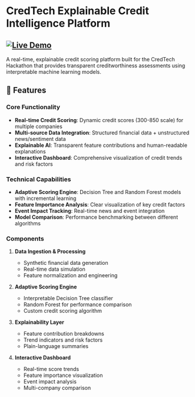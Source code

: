 # CredTech Explainable Credit Intelligence Platform
[![Live Demo](https://img.shields.io/badge/Live-Demo-blue.svg)](https://improvedhackathonproject-sgubznhywtsadymjbsdysr.streamlit.app/)
---
A real-time, explainable credit scoring platform built for the CredTech Hackathon that provides transparent creditworthiness assessments using interpretable machine learning models.

## 🚀 Features

### Core Functionality
- **Real-time Credit Scoring**: Dynamic credit scores (300-850 scale) for multiple companies
- **Multi-source Data Integration**: Structured financial data + unstructured news/sentiment data
- **Explainable AI**: Transparent feature contributions and human-readable explanations
- **Interactive Dashboard**: Comprehensive visualization of credit trends and risk factors

### Technical Capabilities
- **Adaptive Scoring Engine**: Decision Tree and Random Forest models with incremental learning
- **Feature Importance Analysis**: Clear visualization of key credit factors
- **Event Impact Tracking**: Real-time news and event integration
- **Model Comparison**: Performance benchmarking between different algorithms

### Components
1. **Data Ingestion & Processing**
   - Synthetic financial data generation
   - Real-time data simulation
   - Feature normalization and engineering

2. **Adaptive Scoring Engine**
   - Interpretable Decision Tree classifier
   - Random Forest for performance comparison
   - Custom credit scoring algorithm

3. **Explainability Layer**
   - Feature contribution breakdowns
   - Trend indicators and risk factors
   - Plain-language summaries

4. **Interactive Dashboard**
   - Real-time score trends
   - Feature importance visualization
   - Event impact analysis
   - Multi-company comparison

